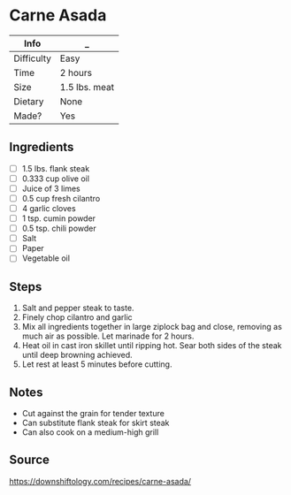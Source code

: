 # Carne Asada

Info       | _
-----------|-
Difficulty | Easy
Time       | 2 hours
Size       | 1.5 lbs. meat
Dietary    | None
Made?      | Yes

## Ingredients
- [ ] 1.5 lbs. flank steak
- [ ] 0.333 cup olive oil
- [ ] Juice of 3 limes
- [ ] 0.5 cup fresh cilantro
- [ ] 4 garlic cloves
- [ ] 1 tsp. cumin powder
- [ ] 0.5 tsp. chili powder
- [ ] Salt
- [ ] Paper
- [ ] Vegetable oil

## Steps
1. Salt and pepper steak to taste.
2. Finely chop cilantro and garlic
3. Mix all ingredients together in large ziplock bag and close, removing as much air as possible. Let marinade for 2 hours.
4. Heat oil in cast iron skillet until ripping hot. Sear both sides of the steak until deep browning achieved.
5. Let rest at least 5 minutes before cutting.

## Notes
- Cut against the grain for tender texture
- Can substitute flank steak for skirt steak
- Can also cook on a medium-high grill

## Source
https://downshiftology.com/recipes/carne-asada/